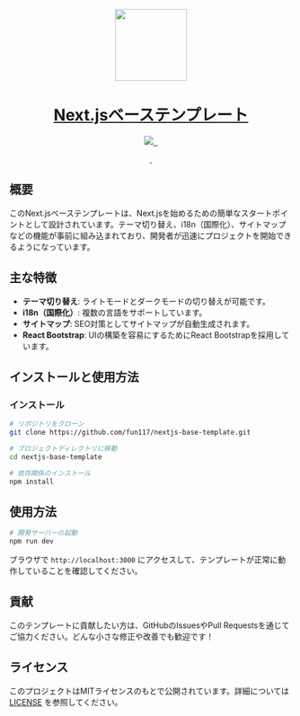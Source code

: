 <p align="center">
  <a href="https://nextjs.org">
    <picture>
      <source media="(prefers-color-scheme: dark)" srcset="https://assets.vercel.com/image/upload/v1662130559/nextjs/Icon_dark_background.png">
      <img src="https://assets.vercel.com/image/upload/v1662130559/nextjs/Icon_light_background.png" height="128">
    </picture>
    <h1 align="center">Next.jsベーステンプレート</h1>
  </a>
</p>

<p align="center">
  <a aria-label="Vercel logo" href="https://vercel.com">
    <img src="https://img.shields.io/badge/MADE%20BY%20Vercel-000000.svg?style=for-the-badge&logo=Vercel&labelColor=000">
  </a>
  <a aria-label="NPM version" href="https://www.npmjs.com/package/next/v/14.2.2">
    <img alt="" src="https://img.shields.io/badge/V14.2.2-blue?style=for-the-badge&label=NPM&labelColor=black
    ">
  </a>
  <a aria-label="License" href="https://github.com/vercel/next.js/blob/canary/license.md">
    <img alt="" src="https://img.shields.io/npm/l/next.svg?style=for-the-badge&labelColor=000000">
  </a>
</p>

<p align="center">
  <a aria-label="README - English" href="../README.md">
    <img alt="" src="https://img.shields.io/badge/English-blue?style=for-the-badge">
  </a>
  <a aria-label="README - 日本語" href="./ja.md">
    <img alt="" src="https://img.shields.io/badge/日本語-blue?style=for-the-badge">
  </a>
</p>

## 概要

このNext.jsベーステンプレートは、Next.jsを始めるための簡単なスタートポイントとして設計されています。テーマ切り替え、i18n（国際化）、サイトマップなどの機能が事前に組み込まれており、開発者が迅速にプロジェクトを開始できるようになっています。

## 主な特徴

- **テーマ切り替え**: ライトモードとダークモードの切り替えが可能です。
- **i18n（国際化）**: 複数の言語をサポートしています。
- **サイトマップ**: SEO対策としてサイトマップが自動生成されます。
- **React Bootstrap**: UIの構築を容易にするためにReact Bootstrapを採用しています。

## インストールと使用方法

### インストール

```bash
# リポジトリをクローン
git clone https://github.com/fun117/nextjs-base-template.git

# プロジェクトディレクトリに移動
cd nextjs-base-template

# 依存関係のインストール
npm install
```

## 使用方法

```bash
# 開発サーバーの起動
npm run dev
```

ブラウザで `http://localhost:3000` にアクセスして、テンプレートが正常に動作していることを確認してください。

## 貢献

このテンプレートに貢献したい方は、GitHubのIssuesやPull Requestsを通じてご協力ください。どんな小さな修正や改善でも歓迎です！

## ライセンス

このプロジェクトはMITライセンスのもとで公開されています。詳細については [LICENSE](./LICENSE.txt) を参照してください。
